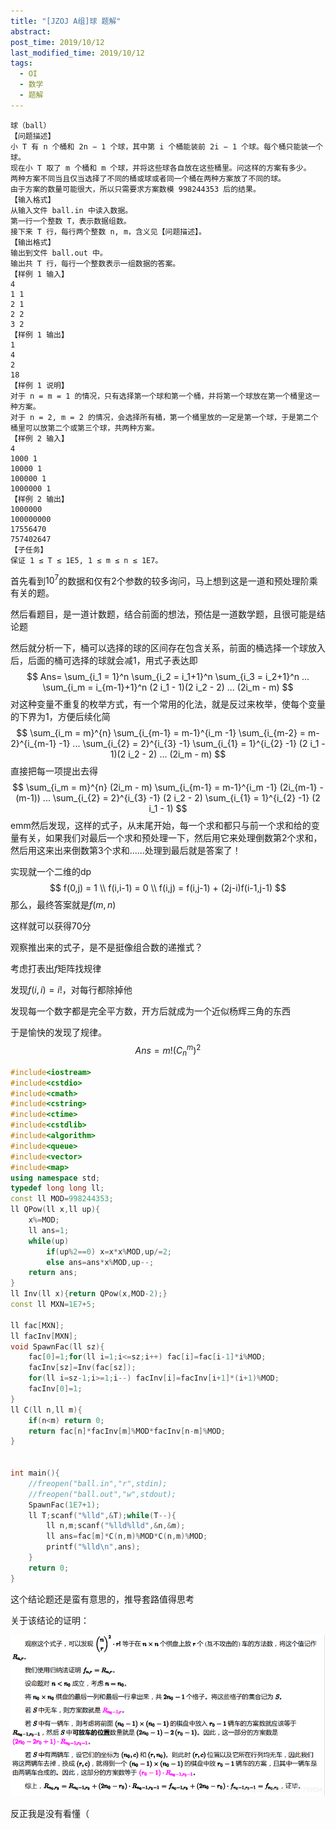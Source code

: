 ```yaml
---
title: "[JZOJ A组]球 题解"
abstract: 
post_time: 2019/10/12
last_modified_time: 2019/10/12
tags:
  - OI
  - 数学
  - 题解
---
```


```
球（ball）
【问题描述】
小 T 有 n 个桶和 2n − 1 个球，其中第 i 个桶能装前 2i − 1 个球。每个桶只能装一个球。
现在小 T 取了 m 个桶和 m 个球，并将这些球各自放在这些桶里。问这样的方案有多少。
两种方案不同当且仅当选择了不同的桶或球或者同一个桶在两种方案放了不同的球。
由于方案的数量可能很大，所以只需要求方案数模 998244353 后的结果。
【输入格式】
从输入文件 ball.in 中读入数据。
第一行一个整数 T，表示数据组数。
接下来 T 行，每行两个整数 n, m，含义见【问题描述】。
【输出格式】
输出到文件 ball.out 中。
输出共 T 行，每行一个整数表示一组数据的答案。
【样例 1 输入】
4
1 1
2 1
2 2
3 2
【样例 1 输出】
1
4
2
18
【样例 1 说明】
对于 n = m = 1 的情况，只有选择第一个球和第一个桶，并将第一个球放在第一个桶里这一种方案。
对于 n = 2, m = 2 的情况，会选择所有桶，第一个桶里放的一定是第一个球，于是第二个桶里可以放第二个或第三个球，共两种方案。
【样例 2 输入】
4
1000 1
10000 1
100000 1
1000000 1
【样例 2 输出】
1000000
100000000
17556470
757402647
【子任务】
保证 1 ≤ T ≤ 1E5, 1 ≤ m ≤ n ≤ 1E7。
```

首先看到$10^7$的数据和仅有2个参数的较多询问，马上想到这是一道和预处理阶乘有关的题。

然后看题目，是一道计数题，结合前面的想法，预估是一道数学题，且很可能是结论题

然后就分析一下，桶可以选择的球的区间存在包含关系，前面的桶选择一个球放入后，后面的桶可选择的球就会减1，用式子表达即
$$
Ans= \sum_{i_1 = 1}^n \sum_{i_2 = i_1+1}^n \sum_{i_3 = i_2+1}^n  ... \sum_{i_m = i_{m-1}+1}^n (2 i_1 - 1)(2 i_2 - 2) ... (2i_m - m)
$$
对这种变量不重复的枚举方式，有一个常用的化法，就是反过来枚举，使每个变量的下界为$1$，方便后续化简
$$
\sum_{i_m = m}^{n} \sum_{i_{m-1} = m-1}^{i_m -1} \sum_{i_{m-2} = m-2}^{i_{m-1} -1} ... \sum_{i_{2} = 2}^{i_{3} -1} \sum_{i_{1} = 1}^{i_{2} -1} (2 i_1 - 1)(2 i_2 - 2) ... (2i_m - m)
$$
直接把每一项提出去得
$$
\sum_{i_m = m}^{n} (2i_m - m) \sum_{i_{m-1} = m-1}^{i_m -1} (2i_{m-1} - (m-1)) ... \sum_{i_{2} = 2}^{i_{3} -1} (2 i_2 - 2) \sum_{i_{1} = 1}^{i_{2} -1} (2 i_1 - 1)
$$
emm然后发现，这样的式子，从末尾开始，每一个求和都只与前一个求和给的变量有关，如果我们对最后一个求和预处理一下，然后用它来处理倒数第2个求和，然后用这来出来倒数第3个求和......处理到最后就是答案了！

实现就一个二维的dp
$$
f(0,j) = 1 \\
f(i,i-1) = 0 \\
f(i,j) = f(i,j-1) + (2j-i)f(i-1,j-1)
$$
那么，最终答案就是$f(m,n)$

这样就可以获得70分

观察推出来的式子，是不是挺像组合数的递推式？

考虑打表出$f$矩阵找规律

发现$f(i,i) = i!$，对每行都除掉他

发现每一个数字都是完全平方数，开方后就成为一个近似杨辉三角的东西

于是愉快的发现了规律。
$$
Ans = m! (C_n^m)^2
$$


```c++
#include<iostream>
#include<cstdio>
#include<cmath>
#include<cstring>
#include<ctime>
#include<cstdlib>
#include<algorithm>
#include<queue>
#include<vector>
#include<map>
using namespace std;
typedef long long ll;
const ll MOD=998244353;
ll QPow(ll x,ll up){
	x%=MOD;
	ll ans=1;
	while(up)
		if(up%2==0) x=x*x%MOD,up/=2;
		else ans=ans*x%MOD,up--;
	return ans;
}
ll Inv(ll x){return QPow(x,MOD-2);}
const ll MXN=1E7+5;

ll fac[MXN];
ll facInv[MXN];
void SpawnFac(ll sz){
	fac[0]=1;for(ll i=1;i<=sz;i++) fac[i]=fac[i-1]*i%MOD;
	facInv[sz]=Inv(fac[sz]);
	for(ll i=sz-1;i>=1;i--) facInv[i]=facInv[i+1]*(i+1)%MOD;
	facInv[0]=1;
}
ll C(ll n,ll m){
	if(n<m) return 0;
	return fac[n]*facInv[m]%MOD*facInv[n-m]%MOD;
}


int main(){
	//freopen("ball.in","r",stdin);
	//freopen("ball.out","w",stdout);
	SpawnFac(1E7+1);
	ll T;scanf("%lld",&T);while(T--){
		ll n,m;scanf("%lld%lld",&n,&m);
		ll ans=fac[m]*C(n,m)%MOD*C(n,m)%MOD;
		printf("%lld\n",ans);
	}
	return 0;
}
```

这个结论题还是蛮有意思的，推导套路值得思考

关于该结论的证明：

![prove](prove.png)



反正我是没有看懂（